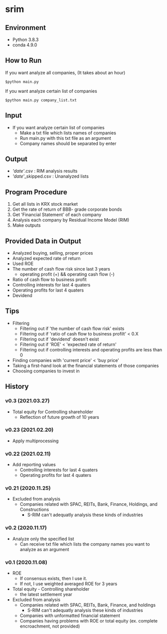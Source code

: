 # srim

## Environment

- Python 3.8.3
- conda 4.9.0

## How to Run

If you want analyze all companies, (It takes about an hour)
```
$python main.py
```

If you want analyze certain list of companies
```
$python main.py company_list.txt
```

## Input

- If you want analyze certain list of companies
  - Make a txt file which lists names of companies
  - Run main.py with this txt file as an argument
  - Company names should be separated by enter

## Output

- *'date'*.csv : RIM analysis results
- *'date'*_skipped.csv : Unanalyzed lists

## Program Procedure

1. Get all lists in KRX stock market
2. Get the rate of return of BBB- grade corporate bonds
3. Get 'Financial Statement' of each company
4. Analysis each company by Residual Income Model (RIM)
5. Make outputs

## Provided Data in Output

- Analyzed buying, selling, proper prices
- Analyzed expected rate of return
- Used ROE
- The number of cash flow risk since last 3 years
  - operating profit (+) && operating cash flow (-)
- Ratio of cash flow to business profit
- Controlling interests for last 4 quaters
- Operating profits for last 4 quaters
- Devidend

## Tips

- Filtering
  - Filtering out if 'the number of cash flow risk' exists
  - Filtering out if 'ratio of cash flow to business profilt' < 0.X
  - Filtering out if 'devidend' doesn't exist
  - Filtering out if 'ROE' < 'expected rate of return'
  - Filtering out if controlling interests and operating profits are less than 0
- Finding companies with 'current price' < 'buy price'
- Taking a first-hand look at the financial statements of those companies
- Choosing companies to invest in

## History

### v0.3 (2021.03.27)

- Total equity for Controlling shareholder
  - Reflection of future growth of 10 years

### v0.23 (2021.02.20)

- Apply multiprocessing 

### v0.22 (2021.02.11)

- Add reporting values
  - Controlling interests for last 4 quaters
  - Operating profits for last 4 quaters

### v0.21 (2020.11.25)

- Excluded from analysis
  - Companies related with SPAC, REITs, Bank, Finance, Holdings, and Constructions
    - S-RIM can't adequatly analysis these kinds of industries

### v0.2 (2020.11.17)

- Analyze only the specified list
  - Can receive txt file which lists the company names you want to analyze as an argument

### v0.1 (2020.11.08)

- ROE
  - If consensus exists, then I use it.
  - If not, I use weighted averaged ROE for 3 years
- Total equity - Controlling shareholder
  - the latest settlement year
- Excluded from analysis
  - Companies related with SPAC, REITs, Bank, Finance, and holdings
    - S-RIM can't adequatly analysis these kinds of industries
  - Companies with unformatted financial statement
  - Companies having problems with ROE or total equity (ex. complete encroachment, not provided)
